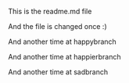 This is the readme.md file

And the file is changed once :)

And another time at happybranch

And another time at happierbranch

And another time at sadbranch
